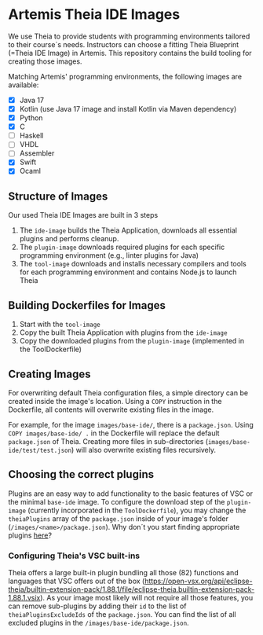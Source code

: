 # Artemis Theia IDE Images

We use Theia to provide students with programming environments tailored to their course`s needs. Instructors can choose a fitting Theia Blueprint (=Theia IDE Image) in Artemis. This repository contains the build tooling for creating those images.

Matching Artemis' programming environments, the following images are available:
- [x] Java 17
- [x] Kotlin (use Java 17 image and install Kotlin via Maven dependency)
- [x] Python
- [x] C
- [ ] Haskell
- [ ] VHDL
- [ ] Assembler
- [x] Swift
- [x] Ocaml

## Structure of Images
Our used Theia IDE Images are built in 3 steps

1. The `ide-image` builds the Theia Application, downloads all essential plugins and performs cleanup.
2. The `plugin-image` downloads required plugins for each specific programming environment (e.g., linter plugins for Java)
3. The `tool-image` downloads and installs necessary compilers and tools for each programming environment and contains Node.js to launch Theia

## Building Dockerfiles for Images
1. Start with the `tool-image`
2. Copy the built Theia Application with plugins from the `ide-image`
3. Copy the downloaded plugins from the `plugin-image` (implemented in the ToolDockerfile)

## Creating Images
For overwriting default Theia configuration files, a simple directory can be created inside the image's location. Using a `COPY` instruction in the Dockerfile, all contents will overwrite existing files in the image.

For example, for the image `images/base-ide/`, there is a `package.json`. Using `COPY images/base-ide/ .` in the Dockerfile will replace the default `package.json` of Theia. Creating more files in sub-directories (`images/base-ide/test/test.json`) will also overwrite existing files recursively.

## Choosing the correct plugins
Plugins are an easy way to add functionality to the basic features of VSC or the minimal `base-ide` image. To configure the download step of the `plugin-image` (currently incorporated in the `ToolDockerfile`), you may change the `theiaPlugins` array of the `package.json` inside of your image's folder (`/images/<name>/package.json`). Why don´t you start finding appropriate plugins [here](https://open-vsx.org/)?

### Configuring Theia's VSC built-ins
Theia offers a large built-in plugin bundling all those (82) functions and languages that VSC offers out of the box (https://open-vsx.org/api/eclipse-theia/builtin-extension-pack/1.88.1/file/eclipse-theia.builtin-extension-pack-1.88.1.vsix). As your image most likely will not require all those features, you can remove sub-plugins by adding their `id` to the list of `theiaPluginsExcludeIds` of the `package.json`. You can find the list of all excluded plugins in the `/images/base-ide/package.json`.
